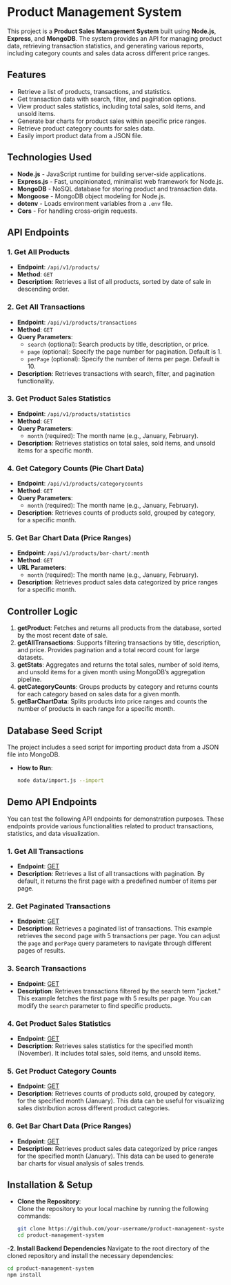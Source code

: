 # Product Management System

This project is a **Product Sales Management System** built using **Node.js**, **Express**, and **MongoDB**. The system provides an API for managing product data, retrieving transaction statistics, and generating various reports, including category counts and sales data across different price ranges.




## Features

- Retrieve a list of products, transactions, and statistics.
- Get transaction data with search, filter, and pagination options.
- View product sales statistics, including total sales, sold items, and unsold items.
- Generate bar charts for product sales within specific price ranges.
- Retrieve product category counts for sales data.
- Easily import product data from a JSON file.

## Technologies Used

- **Node.js** - JavaScript runtime for building server-side applications.
- **Express.js** - Fast, unopinionated, minimalist web framework for Node.js.
- **MongoDB** - NoSQL database for storing product and transaction data.
- **Mongoose** - MongoDB object modeling for Node.js.
- **dotenv** - Loads environment variables from a `.env` file.
- **Cors** - For handling cross-origin requests.

## API Endpoints

### 1. Get All Products
- **Endpoint**: `/api/v1/products/`
- **Method**: `GET`
- **Description**: Retrieves a list of all products, sorted by date of sale in descending order.

### 2. Get All Transactions
- **Endpoint**: `/api/v1/products/transactions`
- **Method**: `GET`
- **Query Parameters**:
  - `search` (optional): Search products by title, description, or price.
  - `page` (optional): Specify the page number for pagination. Default is 1.
  - `perPage` (optional): Specify the number of items per page. Default is 10.
- **Description**: Retrieves transactions with search, filter, and pagination functionality.

### 3. Get Product Sales Statistics
- **Endpoint**: `/api/v1/products/statistics`
- **Method**: `GET`
- **Query Parameters**:
  - `month` (required): The month name (e.g., January, February).
- **Description**: Retrieves statistics on total sales, sold items, and unsold items for a specific month.

### 4. Get Category Counts (Pie Chart Data)
- **Endpoint**: `/api/v1/products/categorycounts`
- **Method**: `GET`
- **Query Parameters**:
  - `month` (required): The month name (e.g., January, February).
- **Description**: Retrieves counts of products sold, grouped by category, for a specific month.

### 5. Get Bar Chart Data (Price Ranges)
- **Endpoint**: `/api/v1/products/bar-chart/:month`
- **Method**: `GET`
- **URL Parameters**:
  - `month` (required): The month name (e.g., January, February).
- **Description**: Retrieves product sales data categorized by price ranges for a specific month.

## Controller Logic

1. **getProduct**: Fetches and returns all products from the database, sorted by the most recent date of sale.
2. **getAllTransactions**: Supports filtering transactions by title, description, and price. Provides pagination and a total record count for large datasets.
3. **getStats**: Aggregates and returns the total sales, number of sold items, and unsold items for a given month using MongoDB’s aggregation pipeline.
4. **getCategoryCounts**: Groups products by category and returns counts for each category based on sales data for a given month.
5. **getBarChartData**: Splits products into price ranges and counts the number of products in each range for a specific month.

## Database Seed Script

The project includes a seed script for importing product data from a JSON file into MongoDB.

- **How to Run**:
  ```bash
  node data/import.js --import


## Demo API Endpoints

You can test the following API endpoints for demonstration purposes. These endpoints provide various functionalities related to product transactions, statistics, and data visualization.

### 1. Get All Transactions
- **Endpoint**: [GET](http://localhost:3000/api/v1/products/transactions)
- **Description**: Retrieves a list of all transactions with pagination. By default, it returns the first page with a predefined number of items per page.

### 2. Get Paginated Transactions
- **Endpoint**: [GET](http://localhost:3000/api/v1/products/transactions?page=2&perPage=5)
- **Description**: Retrieves a paginated list of transactions. This example retrieves the second page with 5 transactions per page. You can adjust the `page` and `perPage` query parameters to navigate through different pages of results.

### 3. Search Transactions
- **Endpoint**: [GET](http://localhost:3000/api/v1/products/transactions?search=jacket&page=1&perPage=5)
- **Description**: Retrieves transactions filtered by the search term "jacket." This example fetches the first page with 5 results per page. You can modify the `search` parameter to find specific products.

### 4. Get Product Sales Statistics
- **Endpoint**: [GET](http://localhost:3000/api/v1/products/statistics?month=November)
- **Description**: Retrieves sales statistics for the specified month (November). It includes total sales, sold items, and unsold items.

### 5. Get Product Category Counts
- **Endpoint**: [GET](http://localhost:3000/api/v1/products/categorycounts?month=January)
- **Description**: Retrieves counts of products sold, grouped by category, for the specified month (January). This data can be useful for visualizing sales distribution across different product categories.

### 6. Get Bar Chart Data (Price Ranges)
- **Endpoint**: [GET](http://localhost:3000/api/v1/products/bar-chart/January)
- **Description**: Retrieves product sales data categorized by price ranges for the specified month (January). This data can be used to generate bar charts for visual analysis of sales trends.


## Installation & Setup

- **Clone the Repository**:  
  Clone the repository to your local machine by running the following commands:  
  ```bash
  git clone https://github.com/your-username/product-management-system.git
  cd product-management-system

-**2. Install Backend Dependencies**
Navigate to the root directory of the cloned repository and install the necessary dependencies:
  ```bash
  cd product-management-system
  npm install



